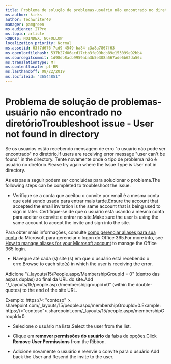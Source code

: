 ```yaml
---
title: Problema de solução de problemas-usuário não encontrado no diretório
ms.author: kirks
author: Techwriter40
manager: pamgreen
ms.audience: ITPro
ms.topic: article
ROBOTS: NOINDEX, NOFOLLOW
localization_priority: Normal
ms.assetid: 63f7d676-7cd9-4549-ba84-c3a8a7867f63
ms.openlocfilehash: 537b27d06acd17cbb3fe99bcb89e153099e92bb4
ms.sourcegitcommit: 1d98db8acb9959aba3b5e308a567ade6b62da56c
ms.translationtype: MT
ms.contentlocale: pt-BR
ms.lasthandoff: 08/22/2019
ms.locfileid: "36544851"
---
```

# <a name="troubleshoot-issue---user-not-found-in-directory"></a><span data-ttu-id="294c2-102">Problema de solução de problemas-usuário não encontrado no diretório</span><span class="sxs-lookup"><span data-stu-id="294c2-102">Troubleshoot issue - User not found in directory</span></span>

<span data-ttu-id="294c2-103">Se os usuários estão recebendo mensagem de erro "o usuário não pode ser encontrado" no diretório.</span><span class="sxs-lookup"><span data-stu-id="294c2-103">If users are receiving error message "user can't be found" in the directory.</span></span> <span data-ttu-id="294c2-104">Tente novamente onde o tipo de problema não é usuário no diretório.</span><span class="sxs-lookup"><span data-stu-id="294c2-104">Please try again where the Issue Type is User not in directory.</span></span>

<span data-ttu-id="294c2-105">As etapas a seguir podem ser concluídas para solucionar o problema.</span><span class="sxs-lookup"><span data-stu-id="294c2-105">The following steps can be completed to troubleshoot the issue.</span></span>

- <span data-ttu-id="294c2-106">Verifique se a conta que aceitou o convite por email é a mesma conta que está sendo usada para entrar mais tarde.</span><span class="sxs-lookup"><span data-stu-id="294c2-106">Ensure the account that accepted the email invitation is the same account that is being used to sign in later.</span></span> <span data-ttu-id="294c2-107">Certifique-se de que o usuário está usando a mesma conta para aceitar o convite e entrar no site.</span><span class="sxs-lookup"><span data-stu-id="294c2-107">Make sure the user is using the same account to accept the invite and sign into the site.</span></span> 

<span data-ttu-id="294c2-108">Para obter mais informações, consulte [como gerenciar aliases para sua conta</a> da Microsoft para gerenciar o logon do Office 365](https://support.microsoft.com/help/12407/microsoft-account-how-to-manage-aliases).</span><span class="sxs-lookup"><span data-stu-id="294c2-108">For more info, see [How to manage aliases for your Microsoft account</a> to manage the Office 365 login](https://support.microsoft.com/help/12407/microsoft-account-how-to-manage-aliases).</span></span> 

- <span data-ttu-id="294c2-109">Navegue até cada (s) site (s) em que o usuário está recebendo o erro.</span><span class="sxs-lookup"><span data-stu-id="294c2-109">Browse to each site(s) in which the user is receiving the error.</span></span> 

<span data-ttu-id="294c2-110">Adicione "/_layouts/15/People.aspx/MembershipGroupId = 0" (dentro das aspas duplas) ao final da URL do site.</span><span class="sxs-lookup"><span data-stu-id="294c2-110">Add "/_layouts/15/people.aspx/membershipgroupid=0" (within the double-quotes) to the end of the site URL.</span></span> 

<span data-ttu-id="294c2-111">Exemplo: https://< "contoso" >. sharepoint.com/_layouts/15/people.aspx/membershipGroupId=0.</span><span class="sxs-lookup"><span data-stu-id="294c2-111">Example: https://<"contoso">.sharepoint.com/_layouts/15/people.aspx/membershipGroupId=0.</span></span>

- <span data-ttu-id="294c2-112">Selecione o usuário na lista.</span><span class="sxs-lookup"><span data-stu-id="294c2-112">Select the user from the list.</span></span>

- <span data-ttu-id="294c2-113">Clique em **remover permissões do usuário** da faixa de opções.</span><span class="sxs-lookup"><span data-stu-id="294c2-113">Click **Remove User Permissions** from the Ribbon.</span></span> 
-  <span data-ttu-id="294c2-114">Adicione novamente o usuário e reenvie o convite para o usuário.</span><span class="sxs-lookup"><span data-stu-id="294c2-114">Add back the User and Resend the invite to the user.</span></span>

